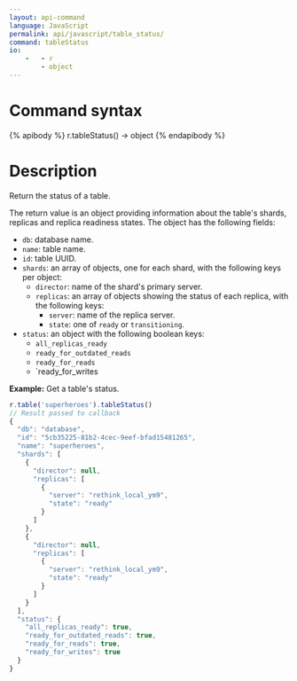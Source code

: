 ```yaml
---
layout: api-command
language: JavaScript
permalink: api/javascript/table_status/
command: tableStatus
io:
    -   - r
        - object
---
```

# Command syntax #

{% apibody %}
r.tableStatus() &rarr; object
{% endapibody %}

# Description #

Return the status of a table.

The return value is an object providing information about the table's shards, replicas and replica readiness states. The object has the following fields:

* `db`: database name.
* `name`: table name.
* `id`: table UUID.
* `shards`: an array of objects, one for each shard, with the following keys per object:
    * `director`: name of the shard's primary server.
    * `replicas`: an array of objects showing the status of each replica, with the following keys:
        * `server`: name of the replica server.
        * `state`: one of `ready` or `transitioning`.
* `status`: an object with the following boolean keys:
    * `all_replicas_ready`
    * `ready_for_outdated_reads`
    * `ready_for_reads`
    * `ready_for_writes

__Example:__ Get a table's status.

```js
r.table('superheroes').tableStatus()
// Result passed to callback
{
  "db": "database",
  "id": "5cb35225-81b2-4cec-9eef-bfad15481265",
  "name": "superheroes",
  "shards": [
    {
      "director": null,
      "replicas": [
        {
          "server": "rethink_local_ym9",
          "state": "ready"
        }
      ]
    },
    {
      "director": null,
      "replicas": [
        {
          "server": "rethink_local_ym9",
          "state": "ready"
        }
      ]
    }
  ],
  "status": {
    "all_replicas_ready": true,
    "ready_for_outdated_reads": true,
    "ready_for_reads": true,
    "ready_for_writes": true
  }
}
```
